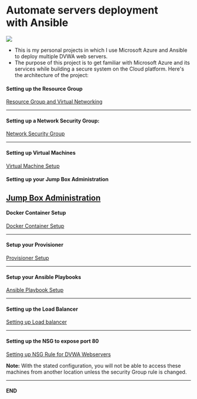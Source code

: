 # Automate servers deployment with Ansible
![](https://www.redhat.com/rhdc/managed-files/ansible/Ansible_and_MicrosoftAzure.png)


- This is my personal projects in which I use Microsoft Azure and Ansible to deploy multiple DVWA web servers.
- The purpose of this project is to get familiar with Microsoft Azure and its services while building a secure system on the Cloud platform. Here's the architecture of the project:



#### Setting up the Resource Group

[Resource Group and Virtual Networking](./resource-group-virtual-network.md)

---

#### Setting up a Network Security Group:

[Network Security Group](./network-security-group.md)

---

#### Setting up Virtual Machines

[Virtual Machine Setup](./virtual-machine-setup.md)


#### Setting up your Jump Box Administration

[Jump Box Administration](./jump-box-administration.md)
---

#### Docker Container Setup

[Docker Container Setup](./containers.md)

---

#### Setup your Provisioner

[Provisioner Setup](./provisioners.md)

---

#### Setup your Ansible Playbooks

[Ansible Playbook Setup](./ansible-playbook-setup.md)


---

#### Setting up the Load Balancer

[Setting up Load balancer](./load-balancer-setup.md)

---

#### Setting up the NSG to expose port 80

 [Setting up NSG Rule for DVWA Webservers](./security-configuration.md)
 
**Note:** With the stated configuration, you will not be able to access these machines from another location unless the security Group rule is changed.

---
#### END


